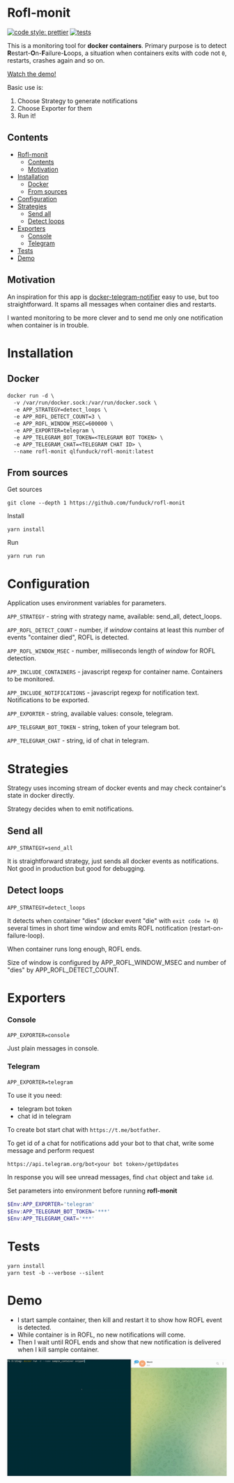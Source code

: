 # Rofl-monit

[![code style: prettier](https://img.shields.io/badge/code_style-prettier-ff69b4.svg?style=flat-square)](https://github.com/prettier/prettier)
[![tests](https://github.com/funduck/jybid/actions/workflows/main.yml/badge.svg)](https://github.com/funduck/rofl-monit/blob/main/.github/workflows/node.js.yml)

This is a monitoring tool for **docker containers**. Primary purpose is to detect **R**estart-**O**n-**F**ailure-**L**oops, a situation when containers exits with code not `0`, restarts, crashes again and so on.

[Watch the demo!](#demo)

Basic use is:

1. Choose Strategy to generate notifications
2. Choose Exporter for them
3. Run it!

## Contents

- [Rofl-monit](#rofl-monit)
  - [Contents](#contents)
  - [Motivation](#motivation)
- [Installation](#installation)
  - [Docker](#docker)
  - [From sources](#from-sources)
- [Configuration](#configuration)
- [Strategies](#strategies)
  - [Send all](#send-all)
  - [Detect loops](#detect-loops)
- [Exporters](#exporters)
  - [Console](#console)
  - [Telegram](#telegram)
- [Tests](#tests)
- [Demo](#demo)

## Motivation

An inspiration for this app is [docker-telegram-notifier](https://github.com/arefaslani/docker-telegram-notifier) easy to use, but too straightforward. It spams all messages when container dies and restarts.

I wanted monitoring to be more clever and to send me only one notification when container is in trouble.

# Installation

## Docker

```
docker run -d \
  -v /var/run/docker.sock:/var/run/docker.sock \
  -e APP_STRATEGY=detect_loops \
  -e APP_ROFL_DETECT_COUNT=3 \
  -e APP_ROFL_WINDOW_MSEC=600000 \
  -e APP_EXPORTER=telegram \
  -e APP_TELEGRAM_BOT_TOKEN=<TELEGRAM BOT TOKEN> \
  -e APP_TELEGRAM_CHAT=<TELEGRAM CHAT ID> \
  --name rofl-monit qlfunduck/rofl-monit:latest
```

## From sources

Get sources

```
git clone --depth 1 https://github.com/funduck/rofl-monit
```

Install

```
yarn install
```

Run

```
yarn run run
```

# Configuration

Application uses environment variables for parameters.

`APP_STRATEGY` - string with strategy name, available: send_all, detect_loops.

`APP_ROFL_DETECT_COUNT` - number, if _window_ contains at least this number of events "container died", ROFL is detected.

`APP_ROFL_WINDOW_MSEC` - number, milliseconds length of _window_ for ROFL detection.

`APP_INCLUDE_CONTAINERS` - javascript regexp for container name. Containers to be monitored.

`APP_INCLUDE_NOTIFICATIONS` - javascript regexp for notification text. Notifications to be exported.

`APP_EXPORTER` - string, available values: console, telegram.

`APP_TELEGRAM_BOT_TOKEN` - string, token of your telegram bot.

`APP_TELEGRAM_CHAT` - string, id of chat in telegram.

# Strategies

Strategy uses incoming stream of docker events and may check container's state in docker directly.

Strategy decides when to emit notifications.

## Send all

`APP_STRATEGY=send_all`

It is straightforward strategy, just sends all docker events as notifications. Not good in production but good for debugging.

## Detect loops

`APP_STRATEGY=detect_loops`

It detects when container "dies" (docker event "die" with `exit code != 0`) several times in short time window and emits ROFL notification (restart-on-failure-loop).

When container runs long enough, ROFL ends.

Size of window is configured by APP_ROFL_WINDOW_MSEC and number of "dies" by APP_ROFL_DETECT_COUNT.

# Exporters

### Console

`APP_EXPORTER=console`

Just plain messages in console.

### Telegram

`APP_EXPORTER=telegram`

To use it you need:

- telegram bot token
- chat id in telegram

To create bot start chat with `https://t.me/botfather`.

To get id of a chat for notifications add your bot to that chat, write some message and perform request

```
https://api.telegram.org/bot<your bot token>/getUpdates
```

In response you will see unread messages, find `chat` object and take `id`.

Set parameters into environment before running **rofl-monit**

```PowerShell
$Env:APP_EXPORTER='telegram'
$Env:APP_TELEGRAM_BOT_TOKEN='***'
$Env:APP_TELEGRAM_CHAT='***'
```

# Tests

```
yarn install
yarn test -b --verbose --silent
```

# Demo

- I start sample container, then kill and restart it to show how ROFL event is detected.
- While container is in ROFL, no new notifications will come.
- Then I wait until ROFL ends and show that new notification is delivered when I kill sample container.

![](./demo.gif)
